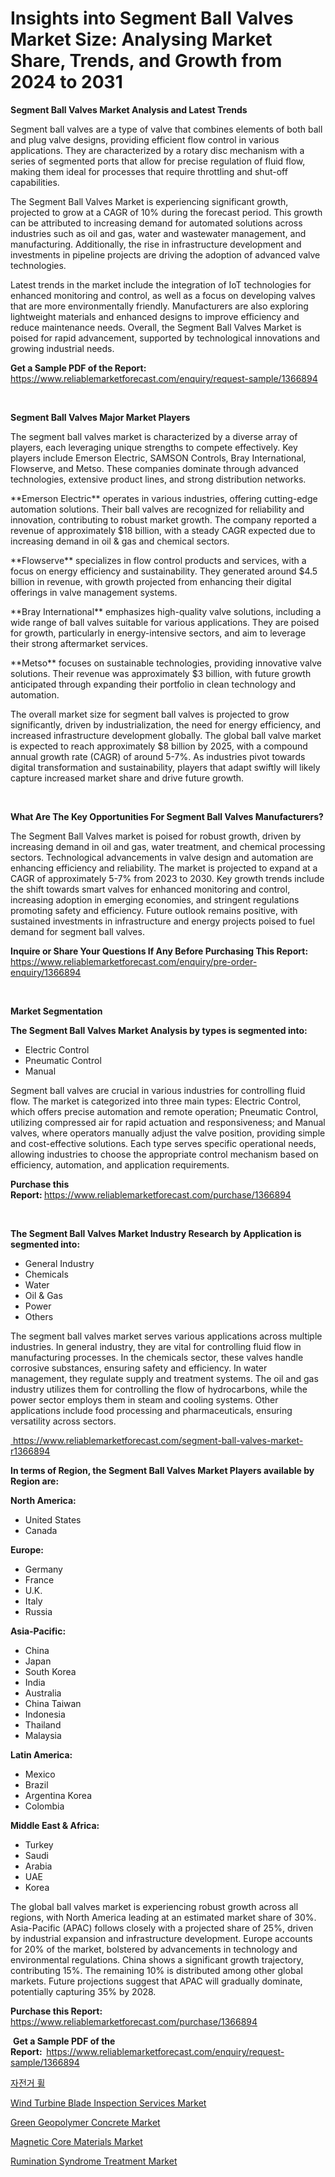 <p><h1>Insights into Segment Ball Valves Market Size: Analysing Market Share, Trends, and Growth from 2024 to 2031</h1></p><p><strong>Segment Ball Valves Market Analysis and Latest Trends</strong></p>
<p><p>Segment ball valves are a type of valve that combines elements of both ball and plug valve designs, providing efficient flow control in various applications. They are characterized by a rotary disc mechanism with a series of segmented ports that allow for precise regulation of fluid flow, making them ideal for processes that require throttling and shut-off capabilities.</p><p>The Segment Ball Valves Market is experiencing significant growth, projected to grow at a CAGR of 10% during the forecast period. This growth can be attributed to increasing demand for automated solutions across industries such as oil and gas, water and wastewater management, and manufacturing. Additionally, the rise in infrastructure development and investments in pipeline projects are driving the adoption of advanced valve technologies.</p><p>Latest trends in the market include the integration of IoT technologies for enhanced monitoring and control, as well as a focus on developing valves that are more environmentally friendly. Manufacturers are also exploring lightweight materials and enhanced designs to improve efficiency and reduce maintenance needs. Overall, the Segment Ball Valves Market is poised for rapid advancement, supported by technological innovations and growing industrial needs.</p></p>
<p><strong>Get a Sample PDF of the Report:&nbsp;</strong> <a href="https://www.reliablemarketforecast.com/enquiry/request-sample/1366894?utm_campaign=1080&utm_medium=2&utm_source=Github&utm_content=ia&utm_term=06122024&utm_id=segment-ball-valves">https://www.reliablemarketforecast.com/enquiry/request-sample/1366894</a></p>
<p>&nbsp;</p>
<p><strong>Segment Ball Valves Major Market Players</strong></p>
<p><p>The segment ball valves market is characterized by a diverse array of players, each leveraging unique strengths to compete effectively. Key players include Emerson Electric, SAMSON Controls, Bray International, Flowserve, and Metso. These companies dominate through advanced technologies, extensive product lines, and strong distribution networks.</p><p>**Emerson Electric** operates in various industries, offering cutting-edge automation solutions. Their ball valves are recognized for reliability and innovation, contributing to robust market growth. The company reported a revenue of approximately $18 billion, with a steady CAGR expected due to increasing demand in oil & gas and chemical sectors.</p><p>**Flowserve** specializes in flow control products and services, with a focus on energy efficiency and sustainability. They generated around $4.5 billion in revenue, with growth projected from enhancing their digital offerings in valve management systems.</p><p>**Bray International** emphasizes high-quality valve solutions, including a wide range of ball valves suitable for various applications. They are poised for growth, particularly in energy-intensive sectors, and aim to leverage their strong aftermarket services.</p><p>**Metso** focuses on sustainable technologies, providing innovative valve solutions. Their revenue was approximately $3 billion, with future growth anticipated through expanding their portfolio in clean technology and automation.</p><p>The overall market size for segment ball valves is projected to grow significantly, driven by industrialization, the need for energy efficiency, and increased infrastructure development globally. The global ball valve market is expected to reach approximately $8 billion by 2025, with a compound annual growth rate (CAGR) of around 5-7%. As industries pivot towards digital transformation and sustainability, players that adapt swiftly will likely capture increased market share and drive future growth.</p></p>
<p>&nbsp;</p>
<p><strong>What Are The Key Opportunities For Segment Ball Valves Manufacturers?</strong></p>
<p><p>The Segment Ball Valves market is poised for robust growth, driven by increasing demand in oil and gas, water treatment, and chemical processing sectors. Technological advancements in valve design and automation are enhancing efficiency and reliability. The market is projected to expand at a CAGR of approximately 5-7% from 2023 to 2030. Key growth trends include the shift towards smart valves for enhanced monitoring and control, increasing adoption in emerging economies, and stringent regulations promoting safety and efficiency. Future outlook remains positive, with sustained investments in infrastructure and energy projects poised to fuel demand for segment ball valves.</p></p>
<p><strong>Inquire or Share Your Questions If Any Before Purchasing This Report:</strong> <a href="https://www.reliablemarketforecast.com/enquiry/pre-order-enquiry/1366894?utm_campaign=1080&utm_medium=2&utm_source=Github&utm_content=ia&utm_term=06122024&utm_id=segment-ball-valves">https://www.reliablemarketforecast.com/enquiry/pre-order-enquiry/1366894</a></p>
<p>&nbsp;</p>
<p><strong>Market Segmentation</strong></p>
<p><strong>The Segment Ball Valves Market Analysis by types is segmented into:</strong></p>
<p><ul><li>Electric Control</li><li>Pneumatic Control</li><li>Manual</li></ul></p>
<p><p>Segment ball valves are crucial in various industries for controlling fluid flow. The market is categorized into three main types: Electric Control, which offers precise automation and remote operation; Pneumatic Control, utilizing compressed air for rapid actuation and responsiveness; and Manual valves, where operators manually adjust the valve position, providing simple and cost-effective solutions. Each type serves specific operational needs, allowing industries to choose the appropriate control mechanism based on efficiency, automation, and application requirements.</p></p>
<p><strong>Purchase this Report:&nbsp;</strong><a href="https://www.reliablemarketforecast.com/purchase/1366894?utm_campaign=1080&utm_medium=2&utm_source=Github&utm_content=ia&utm_term=06122024&utm_id=segment-ball-valves">https://www.reliablemarketforecast.com/purchase/1366894</a></p>
<p>&nbsp;</p>
<p><strong>The Segment Ball Valves Market Industry Research by Application is segmented into:</strong></p>
<p><ul><li>General Industry</li><li>Chemicals</li><li>Water</li><li>Oil & Gas</li><li>Power</li><li>Others</li></ul></p>
<p><p>The segment ball valves market serves various applications across multiple industries. In general industry, they are vital for controlling fluid flow in manufacturing processes. In the chemicals sector, these valves handle corrosive substances, ensuring safety and efficiency. In water management, they regulate supply and treatment systems. The oil and gas industry utilizes them for controlling the flow of hydrocarbons, while the power sector employs them in steam and cooling systems. Other applications include food processing and pharmaceuticals, ensuring versatility across sectors.</p></p>
<p><a href="https://www.reliablemarketforecast.com/segment-ball-valves-market-r1366894?utm_campaign=1080&utm_medium=2&utm_source=Github&utm_content=ia&utm_term=06122024&utm_id=segment-ball-valves">&nbsp;https://www.reliablemarketforecast.com/segment-ball-valves-market-r1366894</a></p>
<p><strong>In terms of Region, the Segment Ball Valves Market Players available by Region are:</strong></p>
<p>
    <p> <strong> North America: </strong>
        <ul>
            <li>United States</li>
            <li>Canada</li>
        </ul>
        </p> 
    <p> <strong> Europe: </strong>
        <ul>
            <li>Germany</li>
            <li>France</li>
            <li>U.K.</li>
            <li>Italy</li>
            <li>Russia</li>
        </ul>
        </p> 
    <p> <strong> Asia-Pacific: </strong>
        <ul>
            <li>China</li>
            <li>Japan</li>
            <li>South Korea</li>
            <li>India</li>
            <li>Australia</li>
            <li>China Taiwan</li>
            <li>Indonesia</li>
            <li>Thailand</li>
            <li>Malaysia</li>
        </ul>
        </p> 
    <p> <strong> Latin America: </strong>
        <ul>
            <li>Mexico</li>
            <li>Brazil</li>
            <li>Argentina Korea</li>
            <li>Colombia</li>
        </ul>
        </p> 
    <p> <strong> Middle East & Africa: </strong>
        <ul>
            <li>Turkey</li>
            <li>Saudi</li>
            <li>Arabia</li>
            <li>UAE</li>
            <li>Korea</li>
        </ul>
    </p>
    </p>
<p><p>The global ball valves market is experiencing robust growth across all regions, with North America leading at an estimated market share of 30%. Asia-Pacific (APAC) follows closely with a projected share of 25%, driven by industrial expansion and infrastructure development. Europe accounts for 20% of the market, bolstered by advancements in technology and environmental regulations. China shows a significant growth trajectory, contributing 15%. The remaining 10% is distributed among other global markets. Future projections suggest that APAC will gradually dominate, potentially capturing 35% by 2028.</p></p>
<p><strong>Purchase this Report: </strong><a href="https://www.reliablemarketforecast.com/purchase/1366894?utm_campaign=1080&utm_medium=2&utm_source=Github&utm_content=ia&utm_term=06122024&utm_id=segment-ball-valves">https://www.reliablemarketforecast.com/purchase/1366894</a></p>
<p>&nbsp;<strong>Get a Sample PDF of the Report:&nbsp;&nbsp;</strong><a href="https://www.reliablemarketforecast.com/enquiry/request-sample/1366894?utm_campaign=1080&utm_medium=2&utm_source=Github&utm_content=ia&utm_term=06122024&utm_id=segment-ball-valves">https://www.reliablemarketforecast.com/enquiry/request-sample/1366894</a></p>
<p><strong></strong></p>
<p><p><a href="https://github.com/sougarounis/Market-Research-Report-List-6/blob/main/479039627298.md?utm_campaign=1080&utm_medium=2&utm_source=Github&utm_content=ia&utm_term=06122024&utm_id=segment-ball-valves">자전거 휠</a></p><p><a href="https://www.linkedin.com/pulse/robust-growth-anticipated-wind-turbine-blade-inspection-mjamf?utm_campaign=1080&utm_medium=2&utm_source=Github&utm_content=ia&utm_term=06122024&utm_id=segment-ball-valves">Wind Turbine Blade Inspection Services Market</a></p><p><a href="https://issuu.com/reportprime-2/docs/green-geopolymer-concrete-market-size-2030.pptx?utm_campaign=1080&utm_medium=2&utm_source=Github&utm_content=ia&utm_term=06122024&utm_id=segment-ball-valves">Green Geopolymer Concrete Market</a></p><p><a href="https://github.com/gdfhhhj/Market-Research-Report-List-6/blob/main/magnetic-core-materials-market.md?utm_campaign=1080&utm_medium=2&utm_source=Github&utm_content=ia&utm_term=06122024&utm_id=segment-ball-valves">Magnetic Core Materials Market</a></p><p><a href="https://www.linkedin.com/pulse/rumination-syndrome-treatment-market-research-report-areye?utm_campaign=1080&utm_medium=2&utm_source=Github&utm_content=ia&utm_term=06122024&utm_id=segment-ball-valves">Rumination Syndrome Treatment Market</a></p></p>